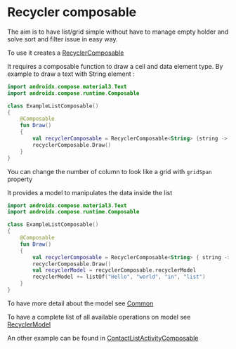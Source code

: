 # Recycler composable

The aim is to have list/grid simple without have to manage empty holder and solve sort and filter issue
in easy way.

To use it creates a [RecyclerComposable](../src/main/java/fr/jhelp/compose/ui/recycler/RecyclerComposable.kt)

It requires a composable function to draw a cell and data element type.
By example to draw a text with String element :

```kotlin
import androidx.compose.material3.Text
import androidx.compose.runtime.Composable

class ExampleListComposable()
{
    @Composable
    fun Draw()
    {
        val recyclerComposable = RecyclerComposable<String> {string -> Text(text = string)}
        recyclerComposable.Draw()
    }
}
```

You can change the number of column to look like a grid with `gridSpan` property

It provides a model to manipulates the data inside the list

```kotlin
import androidx.compose.material3.Text
import androidx.compose.runtime.Composable

class ExampleListComposable()
{
    @Composable
    fun Draw()
    {
        val recyclerComposable = RecyclerComposable<String> { string -> Text(text = string) }
        recyclerComposable.Draw()
        val recyclerModel = recyclerComposable.recyclerModel
        recyclerModel += listOf("Hello", "world", "in", "list")
    }
}
```

To have more detail about the model see [Common](../../common/doc/Common.md)

To have a complete list of all available operations on model see [RecyclerModel](../../common/src/main/java/fr/jhelp/compose/ui/recycler/RecyclerModel.kt)

An other example can be found in [ContactListActivityComposable](../src/main/java/fr/jhelp/composeclean/ui/composables/ContactListActivityComposable.kt)
